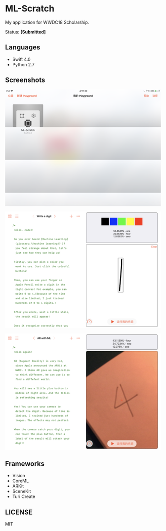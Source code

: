 # ML-Scratch

My application for WWDC18 Scholarship.

Status: **[Submitted]**

## Languages

- Swift 4.0
- Python 2.7

## Screenshots

![](1.png)

![](2.png)

![](3.png)

## Frameworks

- Vision
- CoreML
- ARKit
- SceneKit
- Turi Create

## LICENSE

MIT